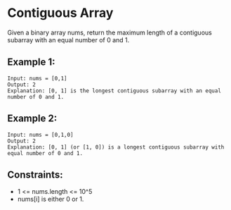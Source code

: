 # Contiguous Array

Given a binary array nums, return the maximum length of a contiguous subarray with an equal number of 0 and 1.

## Example 1:

```
Input: nums = [0,1]
Output: 2
Explanation: [0, 1] is the longest contiguous subarray with an equal number of 0 and 1.
```

## Example 2:

```
Input: nums = [0,1,0]
Output: 2
Explanation: [0, 1] (or [1, 0]) is a longest contiguous subarray with equal number of 0 and 1.
```

## Constraints:

- 1 <= nums.length <= 10^5
- nums[i] is either 0 or 1.

